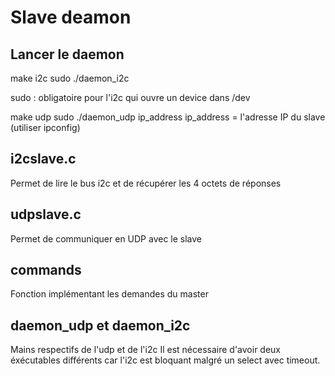 Slave deamon 
===

Lancer le daemon
---

make i2c
sudo ./daemon_i2c

sudo : obligatoire pour l'i2c qui ouvre un device dans /dev

make udp
sudo ./daemon_udp ip_address
ip_address = l'adresse IP du slave (utiliser ipconfig)

i2cslave.c
---
Permet de lire le bus i2c et de récupérer les 4 octets de réponses

udpslave.c
---
Permet de communiquer en UDP avec le slave

commands
---
Fonction implémentant les demandes du master

daemon_udp et daemon_i2c
---
Mains respectifs de l'udp et de l'i2c
Il est nécessaire d'avoir deux éxécutables différents car l'i2c est bloquant malgré un select avec timeout. 
